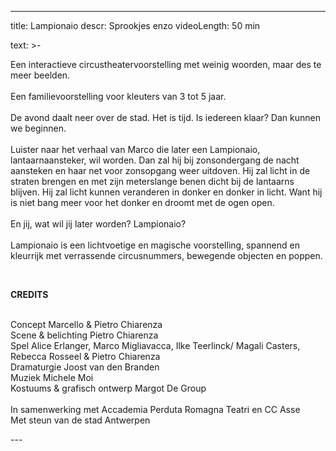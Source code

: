 
---
title: Lampionaio
descr: Sprookjes enzo
videoLength: 50 min

text: >-
  <p>Een interactieve circustheatervoorstelling met weinig woorden, maar des te meer beelden.<br><br>Een familievoorstelling voor kleuters van 3 tot 5 jaar.<br><br>De avond daalt neer over de stad. Het is tijd. Is iedereen klaar? Dan kunnen we beginnen.<br><br>Luister naar het verhaal van Marco die later een Lampionaio, lantaarnaansteker, wil worden. Dan zal hij bij zonsondergang de nacht aansteken en haar net voor zonsopgang weer uitdoven. Hij zal licht in de straten brengen en met zijn meterslange benen dicht bij de lantaarns blijven. Hij zal licht kunnen veranderen in donker en donker in licht. Want hij is niet bang meer voor het donker en droomt met de ogen open.<br><br>En jij, wat wil jij later worden? Lampionaio?<br><br>Lampionaio is een lichtvoetige en magische voorstelling, spannend en kleurrijk met verrassende circusnummers, bewegende objecten en poppen.</p><p>‍</p><p><strong>CREDITS</strong></p><p><strong>‍</strong><br>Concept Marcello &amp; Pietro Chiarenza<br>Scene &amp; belichting Pietro Chiarenza<br>Spel Alice Erlanger, Marco Migliavacca, Ilke Teerlinck/ Magali Casters, Rebecca Rosseel &amp; Pietro Chiarenza<br>Dramaturgie Joost van den Branden<br>Muziek Michele Moi<br>Kostuums &amp; grafisch ontwerp Margot De Group<br><br>In samenwerking met Accademia Perduta Romagna Teatri en CC Asse<br>Met steun van de stad Antwerpen</p>
---
